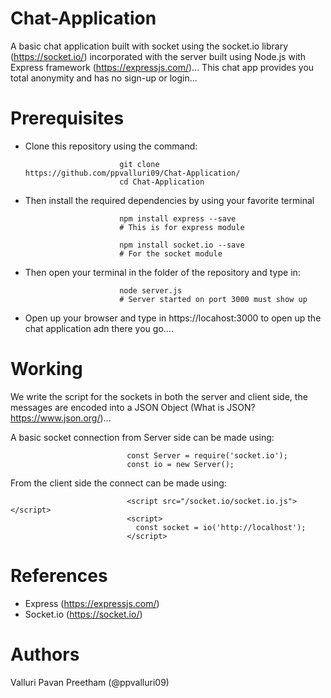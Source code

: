 # Chat-Application

A basic chat application built with socket using the socket.io library (https://socket.io/) incorporated with the server built using Node.js with Express framework (https://expressjs.com/)...
This chat app provides you total anonymity and has no sign-up or login...

# Prerequisites

   - Clone this repository using the command:
                  
                              git clone  https://github.com/ppvalluri09/Chat-Application/
                              cd Chat-Application
                              
   - Then install the required dependencies by using your favorite terminal
      
                              npm install express --save
                              # This is for express module
                              
                              npm install socket.io --save
                              # For the socket module
   
   - Then open your terminal in the folder of the repository and type in:
   
                              node server.js
                              # Server started on port 3000 must show up
   
   - Open up your browser and type in https://locahost:3000 to open up the chat application adn there you go....
   
 # Working
 
   We write the script for the sockets in both the server and client side, the messages are encoded into a JSON Object 
   (What is JSON? https://www.json.org/)...
   
   A basic socket connection from Server side can be made using:
   
                              const Server = require('socket.io');
                              const io = new Server();
                              
  From the client side the connect can be made using:
                              
                              <script src="/socket.io/socket.io.js"></script>
                              <script>
                                const socket = io('http://localhost');
                              </script>
  
# References
  
  - Express (https://expressjs.com/)
  - Socket.io (https://socket.io/)
  
  # Authors
  
  Valluri Pavan Preetham (@ppvalluri09)
  
